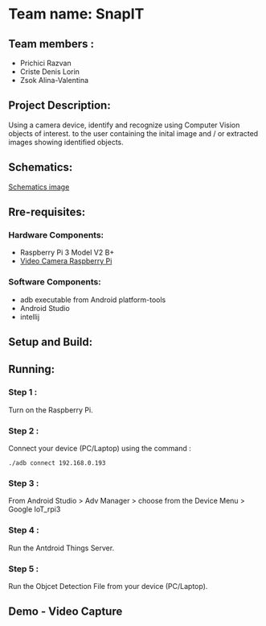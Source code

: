 # Team name: SnapIT 

## Team members :

- Prichici Razvan    
- Criste Denis Lorin
- Zsok Alina-Valentina

## Project Description:

  Using a camera device, identify and recognize using Computer Vision objects of interest.
  to the user containing the inital image and / or extracted images showing identified objects.
  
## Schematics:

[Schematics image](https://github.com/at-cs-ubbcluj-ro/team-project-snapit/blob/main/Schematics.PNG)

## Rre-requisites:
### Hardware Components:
- Raspberry Pi 3 Model V2 B+
- [Video Camera Raspberry Pi](https://cleste.ro/camera-video-raspberry-pi.html)
### Software Components:
- adb executable from Android platform-tools
- Android Studio
- intellij

## Setup and Build:

## Running:

### Step 1 :
Turn on the Raspberry Pi.
### Step 2 :
Connect your device (PC/Laptop) using the command :
```
./adb connect 192.168.0.193
```
### Step 3 :
From Android Studio > Adv Manager > choose from the Device Menu > Google IoT_rpi3

### Step 4 :
Run the Antdroid Things Server.

### Step 5 :
Run the Objcet Detection File from your device (PC/Laptop).

## Demo - Video Capture
